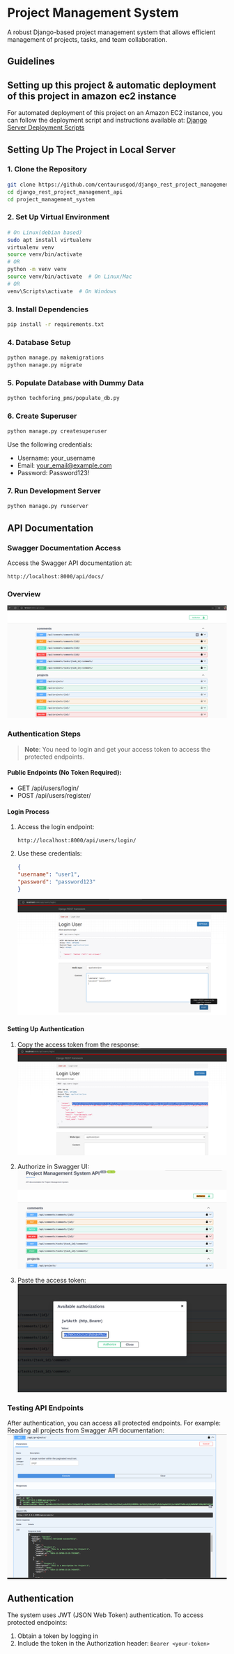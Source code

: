 # Project Management System

A robust Django-based project management system that allows efficient management of projects, tasks, and team collaboration.

## Guidelines

## Setting up this project & automatic deployment of this project in amazon ec2 instance
For automated deployment of this project on an Amazon EC2 instance, you can follow the deployment script and instructions available at:
[Django Server Deployment Scripts](https://github.com/centaurusgod/bash_django_server_deployment)



## Setting Up The Project in Local Server

### 1. Clone the Repository
```bash
git clone https://github.com/centaurusgod/django_rest_project_management_api.git
cd django_rest_project_management_api
cd project_management_system
```

### 2. Set Up Virtual Environment
```bash
# On Linux(debian based)
sudo apt install virtualenv
virtualenv venv
source venv/bin/activate
# OR
python -m venv venv
source venv/bin/activate  # On Linux/Mac
# OR
venv\Scripts\activate  # On Windows
```

### 3. Install Dependencies
```bash
pip install -r requirements.txt
```

### 4. Database Setup
```bash
python manage.py makemigrations
python manage.py migrate
```

### 5. Populate Database with Dummy Data
```bash
python techforing_pms/populate_db.py
```

### 6. Create Superuser
```bash
python manage.py createsuperuser
```
Use the following credentials:
- Username: your_username
- Email: your_email@example.com
- Password: Password123!

### 7. Run Development Server
```bash
python manage.py runserver
```

## API Documentation

### Swagger Documentation Access
Access the Swagger API documentation at:
```
http://localhost:8000/api/docs/
```

### Overview
![Swagger API Documentation](project_management_system/images/swagger_api_documentation)

### Authentication Steps

> **Note**: You need to login and get your access token to access the protected endpoints.

#### Public Endpoints (No Token Required):
- GET /api/users/login/
- POST /api/users/register/

#### Login Process
1. Access the login endpoint:
   ```
   http://localhost:8000/api/users/login/
   ```

2. Use these credentials:
   ```json
   {
   "username": "user1",
   "password": "password123"
   }
   ```
   ![Sample User Login Credentials](project_management_system/images/sample_user_login_credentials)

#### Setting Up Authentication
1. Copy the access token from the response:
   ![Copy The Access Token](project_management_system/images/copy_access_token)

2. Authorize in Swagger UI:
   ![Authorize The Access Token](project_management_system/images/authorize_access_token)

3. Paste the access token:
   ![Paste The Access Token](project_management_system/images/paste_access_token)

### Testing API Endpoints
After authentication, you can access all protected endpoints. For example:
Reading all projects from Swagger API documentation:
![Read All The Projects](project_management_system/images/get_all_project_details)

## Authentication

The system uses JWT (JSON Web Token) authentication. To access protected endpoints:
1. Obtain a token by logging in
2. Include the token in the Authorization header: `Bearer <your-token>`
